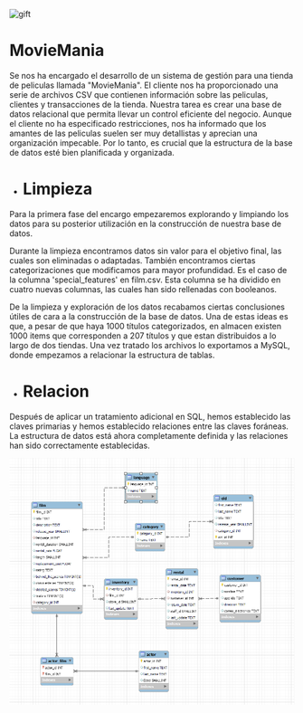 
![gift]()

# MovieMania
Se nos ha encargado el desarrollo de un sistema de gestión para una tienda de peliculas llamada "MovieMania". El cliente nos ha proporcionado una serie de archivos CSV que contienen información sobre las peliculas, clientes y transacciones de la tienda. Nuestra tarea es crear una base de datos relacional que permita llevar un control eficiente del negocio.
Aunque el cliente no ha especificado restricciones, nos ha informado que los amantes de las peliculas suelen ser muy detallistas y aprecian una organización impecable. Por lo tanto, es crucial que la estructura de la base de datos esté bien planificada y organizada.


* # Limpieza

Para la primera fase del encargo empezaremos explorando y limpiando los datos para su posterior utilización en la construcción de nuestra base de datos.

Durante la limpieza encontramos datos sin valor para el objetivo final, las cuales son eliminadas o adaptadas. También encontramos ciertas categorizaciones que modificamos para mayor profundidad. Es el caso de la columna 'special_features' en film.csv. Esta columna se ha dividido en cuatro nuevas columnas, las cuales han sido rellenadas con booleanos.

De la limpieza y exploración de los datos recabamos ciertas conclusiones útiles de cara a la construcción de la base de datos. Una de estas ideas es que, a pesar de que haya 1000 títulos categorizados, en almacen existen 1000 items que corresponden a 207 títulos y que estan distribuidos a lo largo de dos tiendas.
Una vez tratado los archivos lo exportamos a MySQL, donde empezamos a relacionar la estructura de tablas.

* # Relacion
Después de aplicar un tratamiento adicional en SQL, hemos establecido las claves primarias y hemos establecido relaciones entre las claves foráneas. La estructura de datos está ahora completamente definida y las relaciones han sido correctamente establecidas.

  
![Estructura](https://github.com/AlejandroCasna/Proyecto-SQL/blob/main/Imagenes/Estructura.png)

